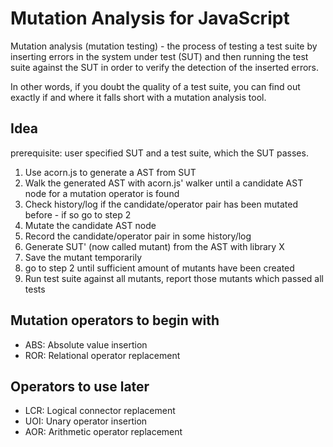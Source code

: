 Mutation Analysis for JavaScript
================================

Mutation analysis (mutation testing) - the process of testing a test suite by inserting errors in the system under test (SUT) and then running the test suite against the SUT in order to verify the detection of the inserted errors.

In other words, if you doubt the quality of a test suite, you can find out exactly if and where it falls short with a mutation analysis tool.

Idea
----

prerequisite: user specified SUT and a test suite, which the SUT passes.

1. Use acorn.js to generate a AST from SUT
2. Walk the generated AST with acorn.js' walker until a candidate AST node for a mutation operator is found
3. Check history/log if the candidate/operator pair has been mutated before - if so go to step 2
3. Mutate the candidate AST node
4. Record the candidate/operator pair in some history/log
5. Generate SUT' (now called mutant) from the AST with library X
6. Save the mutant temporarily
7. go to step 2 until sufficient amount of mutants have been created
8. Run test suite against all mutants, report those mutants which passed all tests

Mutation operators to begin with
--------------------------------

* ABS: Absolute value insertion
* ROR: Relational operator replacement


Operators to use later
----------------------

* LCR: Logical connector replacement
* UOI: Unary operator insertion
* AOR: Arithmetic operator replacement
